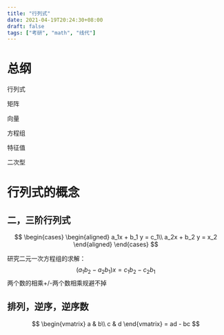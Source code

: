 ```yaml
---
title: "行列式"
date: 2021-04-19T20:24:30+08:00
draft: false
tags: ["考研", "math", "线代"]
---
```


# 总纲

行列式

矩阵

向量

方程组

特征值

二次型

# 行列式的概念

## 二，三阶行列式

$$
\begin{cases}
\begin{aligned}
a_1x + b_1 y = c_1\\
a_2x + b_2 y = x_2
\end{aligned}
\end{cases}
$$

研究二元一次方程组的求解：
$$
(a_1b_2 - a_2 b_1)x = c_1b_2 - c_2 b_1
$$
两个数的相乘+/-两个数相乘规避不掉



## 排列，逆序，逆序数

$$
\begin{vmatrix}
a & b\\
c & d
\end{vmatrix} = ad - bc
$$




